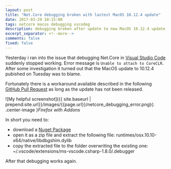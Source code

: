 ```yaml
---
layout: post
title: "Net.Core debugging broken with lastest MacOS 10.12.4 update"
date: 2017-03-29 10:15:00
tags: netcore macos debugging vscodeg
description: debugging broken after update to new MacOS 10.12.4 update
excerpt_separator: <!--more-->
comments: false
fixed: false
---
```


Yesterday i ran into the issue that debugging Net.Core in [Visual Studio Code](https://code.visualstudio.com) suddenly stopped working. Error message is `Unable to attach to CoreCLR`. After some investigation it turned out that the MacOS update to 10.12.4 pubished on Tuesday was to blame.

Fortunately there is a workaround available described in the following [GitHub Pull Request](https://github.com/dotnet/coreclr/pull/10078) as long as the update has not been released.

<!--more-->

![My helpful screenshot]({{ site.baseurl | prepend:site.url}}/images/{{page.url}}/netcore_debugging_error.png){: .center-image }*Firefox with Addons*

In short you need to:

* download a [Nuget Package](https://dotnet.myget.org/F/dotnet-core/api/v2/package/runtime.osx.10.10-x64.Microsoft.NETCore.Runtime.CoreCLR/1.1.2-servicing-25123-01)
* open it as a zip file and extract the following file: runtimes/osx.10.10-x64/native/libdbgshim.dylib
* copy the extracted file to the folder overwriting the existing one: ~/.vscode/extensions/ms-vscode.csharp-1.8.0/.debugger

After that debugging works again.
